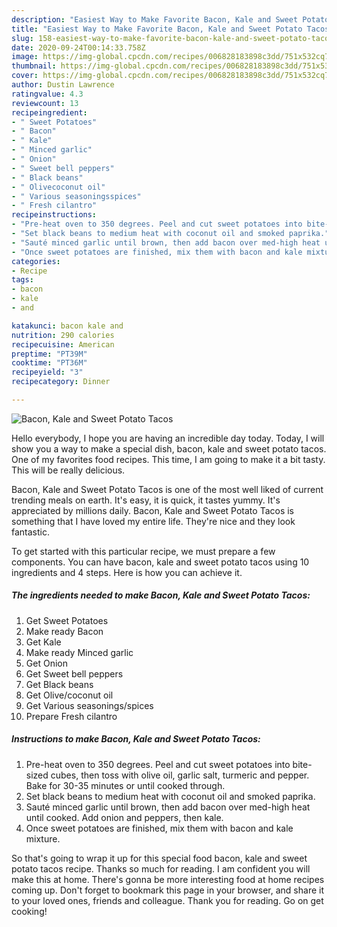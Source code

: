 ```yaml
---
description: "Easiest Way to Make Favorite Bacon, Kale and Sweet Potato Tacos"
title: "Easiest Way to Make Favorite Bacon, Kale and Sweet Potato Tacos"
slug: 158-easiest-way-to-make-favorite-bacon-kale-and-sweet-potato-tacos
date: 2020-09-24T00:14:33.758Z
image: https://img-global.cpcdn.com/recipes/006828183898c3dd/751x532cq70/bacon-kale-and-sweet-potato-tacos-recipe-main-photo.jpg
thumbnail: https://img-global.cpcdn.com/recipes/006828183898c3dd/751x532cq70/bacon-kale-and-sweet-potato-tacos-recipe-main-photo.jpg
cover: https://img-global.cpcdn.com/recipes/006828183898c3dd/751x532cq70/bacon-kale-and-sweet-potato-tacos-recipe-main-photo.jpg
author: Dustin Lawrence
ratingvalue: 4.3
reviewcount: 13
recipeingredient:
- " Sweet Potatoes"
- " Bacon"
- " Kale"
- " Minced garlic"
- " Onion"
- " Sweet bell peppers"
- " Black beans"
- " Olivecoconut oil"
- " Various seasoningsspices"
- " Fresh cilantro"
recipeinstructions:
- "Pre-heat oven to 350 degrees. Peel and cut sweet potatoes into bite-sized cubes, then toss with olive oil, garlic salt, turmeric and pepper. Bake for 30-35 minutes or until cooked through."
- "Set black beans to medium heat with coconut oil and smoked paprika."
- "Sauté minced garlic until brown, then add bacon over med-high heat until cooked. Add onion and peppers, then kale."
- "Once sweet potatoes are finished, mix them with bacon and kale mixture."
categories:
- Recipe
tags:
- bacon
- kale
- and

katakunci: bacon kale and 
nutrition: 290 calories
recipecuisine: American
preptime: "PT39M"
cooktime: "PT36M"
recipeyield: "3"
recipecategory: Dinner

---
```



![Bacon, Kale and Sweet Potato Tacos](https://img-global.cpcdn.com/recipes/006828183898c3dd/751x532cq70/bacon-kale-and-sweet-potato-tacos-recipe-main-photo.jpg)

Hello everybody, I hope you are having an incredible day today. Today, I will show you a way to make a special dish, bacon, kale and sweet potato tacos. One of my favorites food recipes. This time, I am going to make it a bit tasty. This will be really delicious.



Bacon, Kale and Sweet Potato Tacos is one of the most well liked of current trending meals on earth. It's easy, it is quick, it tastes yummy. It's appreciated by millions daily. Bacon, Kale and Sweet Potato Tacos is something that I have loved my entire life. They're nice and they look fantastic.


To get started with this particular recipe, we must prepare a few components. You can have bacon, kale and sweet potato tacos using 10 ingredients and 4 steps. Here is how you can achieve it.

<!--inarticleads1-->

##### The ingredients needed to make Bacon, Kale and Sweet Potato Tacos:

1. Get  Sweet Potatoes
1. Make ready  Bacon
1. Get  Kale
1. Make ready  Minced garlic
1. Get  Onion
1. Get  Sweet bell peppers
1. Get  Black beans
1. Get  Olive/coconut oil
1. Get  Various seasonings/spices
1. Prepare  Fresh cilantro




<!--inarticleads2-->

##### Instructions to make Bacon, Kale and Sweet Potato Tacos:

1. Pre-heat oven to 350 degrees. Peel and cut sweet potatoes into bite-sized cubes, then toss with olive oil, garlic salt, turmeric and pepper. Bake for 30-35 minutes or until cooked through.
1. Set black beans to medium heat with coconut oil and smoked paprika.
1. Sauté minced garlic until brown, then add bacon over med-high heat until cooked. Add onion and peppers, then kale.
1. Once sweet potatoes are finished, mix them with bacon and kale mixture.




So that's going to wrap it up for this special food bacon, kale and sweet potato tacos recipe. Thanks so much for reading. I am confident you will make this at home. There's gonna be more interesting food at home recipes coming up. Don't forget to bookmark this page in your browser, and share it to your loved ones, friends and colleague. Thank you for reading. Go on get cooking!
